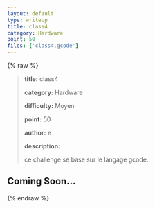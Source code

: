 ```yaml
---
layout: default
type: writeup
title: class4
category: Hardware
point: 50
files: ['class4.gcode']
---
```


{% raw %}
> **title:** class4
>
> **category:** Hardware
>
> **difficulty:** Moyen
>
> **point:** 50
>
> **author:** e
>
> **description:**
>
> ce challenge se base sur le langage gcode.
>
> 

## Coming Soon...

{% endraw %}
